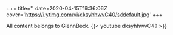+++
title=''
date=2020-04-15T16:36:06Z
cover='https://i.ytimg.com/vi/dksyhhwvC40/sddefault.jpg'
+++

All content belongs to GlennBeck.
{{< youtube dksyhhwvC40 >}}
